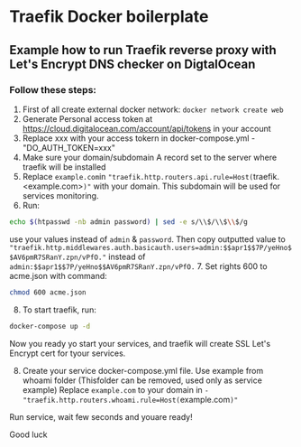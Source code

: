 # Traefik Docker boilerplate
## Example how to run Traefik reverse proxy with Let's Encrypt DNS checker on DigtalOcean

### Follow these steps:

1. First of all create external docker network: `docker network create web`
2. Generate Personal access token at https://cloud.digitalocean.com/account/api/tokens in your account
3. Replace xxx with your access tokern in docker-compose.yml - "DO_AUTH_TOKEN=xxx"
4. Make sure your domain/subdomain A record set to the server where traefik will be installed
5. Replace `example.com`in `"traefik.http.routers.api.rule=Host(`traefik.<example.com>`)"` with your domain. This subdomain will be used for services monitoring.
6. Run:
```bash 
echo $(htpasswd -nb admin password) | sed -e s/\\$/\\$\\$/g
```
use your values instead of `admin` & `password`. Then copy outputted value to `"traefik.http.middlewares.auth.basicauth.users=admin:$$apr1$$7P/yeHno$$AV6pmR7SRanY.zpn/vPfO."` instead of `admin:$$apr1$$7P/yeHno$$AV6pmR7SRanY.zpn/vPfO.`
7. Set rights 600 to acme.json with command:
```bash
chmod 600 acme.json
```

8. To start traefik, run:

```bash
docker-compose up -d
``` 

Now you ready yo start your services, and traefik will create SSL Let's Encrypt cert for tyour services.

8. Create your service docker-compose.yml file. Use example from whoami folder (Thisfolder can be removed, used only as service example)
Replace `example.com` to your domain in `- "traefik.http.routers.whoami.rule=Host(`example.com`)"`

Run service, wait few seconds and youare ready!

Good luck 
